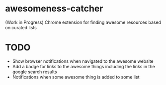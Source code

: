 # awesomeness-catcher
(Work in Progress) Chrome extension for finding awesome resources based on curated lists

# TODO

* Show browser notifications when navigated to the awesome website
* Add a badge for links to the awesome things including the links in the google search results
* Notifications when some awesome thing is added to some list
